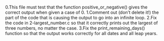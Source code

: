 0.This file must test that the function positive_or_negative() gives the correct output when given a case of 0.
1.Comment out (don’t delete it!) the part of the code that is causing the output to go into an infinite loop.
2.Fix the code in 2-largest_number.c so that it correctly prints out the largest of three numbers, no matter the case.
3.Fix the print_remaining_days() function so that the output works correctly for all dates and all leap years.
